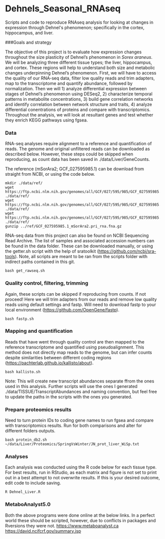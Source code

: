 # Dehnels_Seasonal_RNAseq
Scripts and code to reproduce RNAseq analysis for looking at changes in expression through Dehnel's phenomenon; specifically in the cortex, hippocampus, and liver.

###Goals and strategy

The objective of this project is to evaluate how expression changes 
throughout the size plasticity of Dehnel’s phenomenon in *Sorex araneus*. 
We will be analyzing three different tissue types; the liver, hippocampus, 
and cortex. These regions will help to understand both size and metabolic 
changes underpinning Dehnel’s phenomenon. First, we will have to access 
the quality of our RNA-seq data, filter low quality reads and trim 
adapters, map to the transcriptome and quantify abundance, followed by 
normalization. Then we will 1) analyze differential expression between 
stages of Dehnel’s phenomenon using DESeq2, 2) characterize temporal 
patterns in metabolite concentrations, 3) build gene correlation networks 
and identify correlation between network structure and traits, 4) analyze differential conentrations of proteins and compare with transcriptomics. 
Throughout the analysis, we will look at resultant genes and test whether they enrich 
KEGG pathways using fgsea.

### Data

RNA-seq analyses require alignment to a reference and quantification of 
reads. The genome and original unfiltered reads can be downloaded as 
described below. However, these steps could be skipped when reproducing, 
as count data has been saved in ./data/Liver/GeneCounts.

The reference (mSorAra2; GCF_027595985.1) can be download from straight 
from NCBI, or using the code below.

```
mkdir ./data/ref/
wget https://ftp.ncbi.nlm.nih.gov/genomes/all/GCF/027/595/985/GCF_027595985.1_mSorAra2.pri/GCF_027595985.1_mSorAra2.pri_genomic.gff.gz ./data/ref/
wget https://ftp.ncbi.nlm.nih.gov/genomes/all/GCF/027/595/985/GCF_027595985.1_mSorAra2.pri/GCF_027595985.1_mSorAra2.pri_rna.fna.gz   ./data/ref/
wget https://ftp.ncbi.nlm.nih.gov/genomes/all/GCF/027/595/985/GCF_027595985.1_mSorAra2.pri/GCF_027595985.1_mSorAra2.pri_protein.gpff.gz   ./data/ref/
gunzip ../ref/GCF_027595985.1_mSorAra2.pri_rna.fna.gz  
```

RNA-seq data from this project can also be found on NCBI Sequencing Read Archive. The list of samples and associated accession numbers can be found in the data folder. These can be downloaded manually, or using the getter.sh script with the help of sratoolkit (https://github.com/ncbi/sra-tools). Note, all scripts are meant to be ran from the scripts folder with indirect paths contained in this git.

```
bash get_rawseq.sh
```

### Quality control, filtering, trimming
Again, these scripts can be skipped if reproducing from counts. If not proceed! Here we will trim adapters from our reads and remove low quality reads using default settings and fastp. Will need to download fastp to your local environment (https://github.com/OpenGene/fastp).

```
bash fastp.sh
```

### Mapping and quantification
Reads that have went through quality control are then mapped to the reference transcriptome and quantified using pseudoalignment. This method does not directly map reads to the genome, but can infer counts despite similarities between different coding regions (https://pachterlab.github.io/kallisto/about).

```
bash kallisto.sh
```
Note: This will create new transcript abundances separate ffrom the ones used in this analysis. Further scripts will use the ones I generated ./data/TISSUE/TranscriptAbundances and naming convention, but feel free to update the paths in the scripts with the ones you generated.

### Prepare proteomics results
Need to turn protein IDs to coding gene names to run fgsea and compare with transcriptomics results. Run for both comparisons and alter for different folders outputs.

```
bash protein_db2.sh ~/data/Liver/Proteomics/SpringVsWinter/JN_prot_liver_WiSp.txt
```

### Analyses
Each analysis was conducted using the R code below for each tissue type. For best results, run in RStudio, as each matrix and figure is not set to print out in a best attempt to not overwrite results. If this is your desired outcome, edit code to include saving.
 
```
R Dehnel_Liver.R
```

### MetaboAnalyst5.0
Both the above programs were done online at the below links. In a perfect world these should be scripted, however, due to conflicts in packages and Rversions they were not. https://www.metaboanalyst.ca https://david.ncifcrf.gov/summary.jsp
